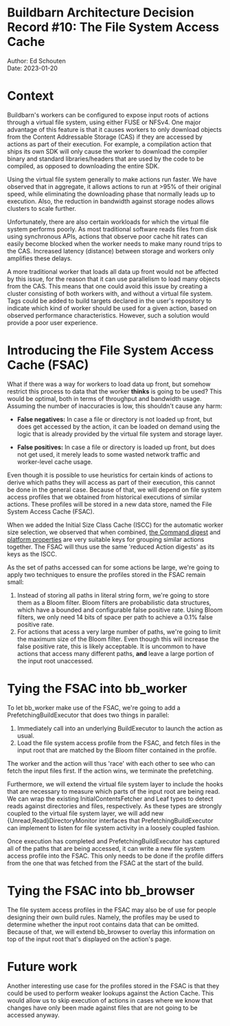 # Buildbarn Architecture Decision Record #10: The File System Access Cache

Author: Ed Schouten<br/>
Date: 2023-01-20

# Context

Buildbarn's workers can be configured to expose input roots of actions
through a virtual file system, using either FUSE or NFSv4. One major
advantage of this feature is that it causes workers to only download
objects from the Content Addressable Storage (CAS) if they are accessed
by actions as part of their execution. For example, a compilation action
that ships its own SDK will only cause the worker to download the
compiler binary and standard libraries/headers that are used by the code
to be compiled, as opposed to downloading the entire SDK.

Using the virtual file system generally to make actions run faster. We
have observed that in aggregate, it allows actions to run at >95% of
their original speed, while eliminating the downloading phase that
normally leads up to execution. Also, the reduction in bandwidth against
storage nodes allows clusters to scale further.

Unfortunately, there are also certain workloads for which the virtual
file system performs poorly. As most traditional software reads files
from disk using synchronous APIs, actions that observe poor cache hit
rates can easily become blocked when the worker needs to make many round
trips to the CAS. Increased latency (distance) between storage and
workers only amplifies these delays.

A more traditional worker that loads all data up front would not be
affected by this issue, for the reason that it can use parallelism to
load many objects from the CAS. This means that one could avoid this
issue by creating a cluster consisting of both workers with, and without
a virtual file system. Tags could be added to build targets declared in
the user's repository to indicate which kind of worker should be used
for a given action, based on observed performance characteristics.
However, such a solution would provide a poor user experience.

# Introducing the File System Access Cache (FSAC)

What if there was a way for workers to load data up front, but somehow
restrict this process to data that the worker **thinks** is going to be
used? This would be optimal, both in terms of throughput and bandwidth
usage. Assuming the number of inaccuracies is low, this shouldn't cause
any harm:

- **False negatives:** In case a file or directory is not loaded up
  front, but does get accessed by the action, it can be loaded on demand
  using the logic that is already provided by the virtual file system
  and storage layer.

- **False positives:** In case a file or directory is loaded up front,
  but does not get used, it merely leads to some wasted network traffic
  and worker-level cache usage.

Even though it is possible to use heuristics for certain kinds of
actions to derive which paths they will access as part of their
execution, this cannot be done in the general case. Because of that, we
will depend on file system access profiles that we obtained from
historical executions of similar actions. These profiles will be stored
in a new data store, named the File System Access Cache (FSAC).

When we added the Initial Size Class Cache (ISCC) for the automatic
worker size selection, we observed that when combined,
[the Command digest](https://github.com/bazelbuild/remote-apis/blob/f6089187c6580bc27cee25b01ff994a74ae8658d/build/bazel/remote/execution/v2/remote_execution.proto#L458-L461)
and [platform properties](https://github.com/bazelbuild/remote-apis/blob/f6089187c6580bc27cee25b01ff994a74ae8658d/build/bazel/remote/execution/v2/remote_execution.proto#L514-L522)
are very suitable keys for grouping similar actions together. The FSAC
will thus use the same 'reduced Action digests' as its keys as the ISCC.

As the set of paths accessed can for some actions be large, we're going
to apply two techniques to ensure the profiles stored in the FSAC remain
small:

1. Instead of storing all paths in literal string form, we're going to
   store them as a Bloom filter. Bloom filters are probabilistic data
   structures, which have a bounded and configurable false positive
   rate. Using Bloom filters, we only need 14 bits of space per path to
   achieve a 0.1% false positive rate.
1. For actions that acess a very large number of paths, we're going to
   limit the maximum size of the Bloom filter. Even though this will
   increase the false positive rate, this is likely acceptable. It is
   uncommon to have actions that access many different paths, **and**
   leave a large portion of the input root unaccessed.

# Tying the FSAC into bb\_worker

To let bb\_worker make use of the FSAC, we're going to add a
PrefetchingBuildExecutor that does two things in parallel:

1. Immediately call into an underlying BuildExecutor to launch the
   action as usual.
1. Load the file system access profile from the FSAC, and fetch files in
   the input root that are matched by the Bloom filter contained in the
   profile.

The worker and the action will thus 'race' with each other to see who
can fetch the input files first. If the action wins, we terminate the
prefetching.

Furthermore, we will extend the virtual file system layer to include the
hooks that are necessary to measure which parts of the input root are
being read. We can wrap the existing InitialContentsFetcher and Leaf
types to detect reads against directories and files, respectively. As
these types are strongly coupled to the virtual file system layer, we
will add new {Unread,Read}DirectoryMonitor interfaces that
PrefetchingBuildExecutor can implement to listen for file system
activity in a loosely coupled fashion.

Once execution has completed and PrefetchingBuildExecutor has captured
all of the paths that are being accessed, it can write a new file system
access profile into the FSAC. This only needs to be done if the profile
differs from the one that was fetched from the FSAC at the start of the
build.

# Tying the FSAC into bb\_browser

The file system access profiles in the FSAC may also be of use for
people designing their own build rules. Namely, the profiles may be used
to determine whether the input root contains data that can be omitted.
Because of that, we will extend bb\_browser to overlay this information
on top of the input root that's displayed on the action's page.

# Future work

Another interesting use case for the profiles stored in the FSAC is that
they could be used to perform weaker lookups against the Action Cache.
This would allow us to skip execution of actions in cases where we know
that changes have only been made against files that are not going to be
accessed anyway.
